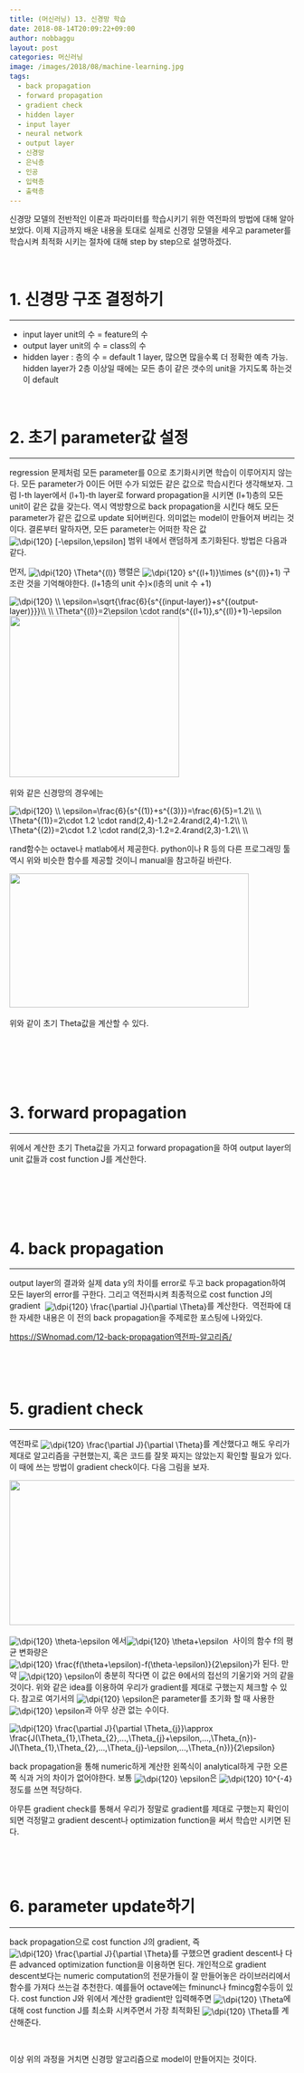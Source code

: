 ```yaml
---
title: (머신러닝) 13. 신경망 학습
date: 2018-08-14T20:09:22+09:00
author: nobbaggu
layout: post
categories: 머신러닝
image: /images/2018/08/machine-learning.jpg
tags:
  - back propagation
  - forward propagation
  - gradient check
  - hidden layer
  - input layer
  - neural network
  - output layer
  - 신경망
  - 은닉층
  - 인공
  - 입력층
  - 출력층
---
```

신경망 모델의 전반적인 이론과 파라미터를 학습시키기 위한 역전파의 방법에 대해 알아보았다. 이제 지금까지 배운 내용을 토대로 실제로 신경망 모델을 세우고 parameter를 학습시켜 최적화 시키는 절차에 대해 step by step으로 설명하겠다.

&nbsp;

# **1. 신경망 구조 결정하기**

* * *

  * input layer unit의 수 = feature의 수
  * output layer unit의 수 = class의 수
  * hidden layer : 층의 수 = default 1 layer, 많으면 많을수록 더 정확한 예측 가능. hidden layer가 2층 이상일 때에는 모든 층이 같은 갯수의 unit을 가지도록 하는것이 default

&nbsp;

# 

# **2. 초기 parameter값 설정**

* * *

regression 문제처럼 모든 parameter를 0으로 초기화시키면 학습이 이루어지지 않는다. 모든 parameter가 0이든 어떤 수가 되었든 같은 값으로 학습시킨다 생각해보자. 그럼 l-th layer에서 (l+1)-th layer로 forward propagation을 시키면 (l+1)층의 모든 unit이 같은 값을 갖는다. 역시 역방향으로 back propagation을 시킨다 해도 모든 parameter가 같은 값으로 update 되어버린다. 의미없는 model이 만들어져 버리는 것이다. 결론부터 말하자면, 모든 parameter는 어떠한 작은 값<img src="https://latex.codecogs.com/gif.latex?\dpi{120}&space;[-\epsilon,\epsilon]" alt="\dpi{120} [-\epsilon,\epsilon]" align="absmiddle" /> 범위 내에서 랜덤하게 초기화된다. 방법은 다음과 같다.

먼저, <img src="https://latex.codecogs.com/gif.latex?\dpi{120}&space;\Theta^{(l)}" alt="\dpi{120} \Theta^{(l)}" align="absmiddle" /> 행렬은 <img src="https://latex.codecogs.com/gif.latex?\dpi{120}&space;s^{(l+1)}\times&space;(s^{(l)}+1)" alt="\dpi{120} s^{(l+1)}\times (s^{(l)}+1)" align="absmiddle" /> 구조란 것을 기억해야한다. (l+1층의 unit 수)×(l층의 unit 수 +1)

<img src="https://latex.codecogs.com/gif.latex?\dpi{120}&space;\\&space;\epsilon=\sqrt{\frac{6}{s^{(input-layer)}+s^{(output-layer)}}}\\&space;\\&space;\Theta^{(l)}=2\epsilon&space;\cdot&space;rand(s^{(l+1)},s^{(l)}+1)-\epsilon" alt="\dpi{120} \\ \epsilon=\sqrt{\frac{6}{s^{(input-layer)}+s^{(output-layer)}}}\\ \\ \Theta^{(l)}=2\epsilon \cdot rand(s^{(l+1)},s^{(l)}+1)-\epsilon" align="absmiddle" /> 

<img class="aligncenter size-medium wp-image-435" src="/images/2018/08/no-name-44-300x285.png" alt="" width="300" height="285" srcset="/images/2018/08/no-name-44-300x285.png 300w, /images/2018/08/no-name-44.png 570w" sizes="(max-width: 300px) 100vw, 300px" /> 

위와 같은 신경망의 경우에는

<img src="https://latex.codecogs.com/gif.latex?\dpi{120}&space;\\&space;\epsilon=\frac{6}{s^{(1)}+s^{(3)}}=\frac{6}{5}=1.2\\&space;\\&space;\Theta^{(1)}=2\cdot&space;1.2&space;\cdot&space;rand(2,4)-1.2=2.4rand(2,4)-1.2\\&space;\\&space;\Theta^{(2)}=2\cdot&space;1.2&space;\cdot&space;rand(2,3)-1.2=2.4rand(2,3)-1.2\\&space;\\" alt="\dpi{120} \\ \epsilon=\frac{6}{s^{(1)}+s^{(3)}}=\frac{6}{5}=1.2\\ \\ \Theta^{(1)}=2\cdot 1.2 \cdot rand(2,4)-1.2=2.4rand(2,4)-1.2\\ \\ \Theta^{(2)}=2\cdot 1.2 \cdot rand(2,3)-1.2=2.4rand(2,3)-1.2\\ \\" align="absmiddle" /> 

rand함수는 octave나 matlab에서 제공한다. python이나 R 등의 다른 프로그래밍 툴 역시 위와 비슷한 함수를 제공할 것이니 manual을 참고하길 바란다.

<img class="aligncenter size-full wp-image-441" src="/images/2018/08/no-name-46.png" alt="" width="423" height="237" srcset="/images/2018/08/no-name-46.png 423w, /images/2018/08/no-name-46-300x168.png 300w" sizes="(max-width: 423px) 100vw, 423px" /> 

위와 같이 초기 Theta값을 계산할 수 있다.

&nbsp;

&nbsp;

&nbsp;

# **3. forward propagation**

* * *

위에서 계산한 초기 Theta값을 가지고 forward propagation을 하여 output layer의 unit 값들과 cost function J를 계산한다.

&nbsp;

&nbsp;

&nbsp;

# **4. back propagation**

* * *

output layer의 결과와 실제 data y의 차이를 error로 두고 back propagation하여 모든 layer의 error를 구한다. 그리고 역전파시켜 최종적으로 cost function J의 gradient  <img src="https://latex.codecogs.com/gif.latex?\dpi{120}&space;\frac{\partial&space;J}{\partial&space;\Theta}" alt="\dpi{120} \frac{\partial J}{\partial \Theta}" align="absmiddle" />를 계산한다.  역전파에 대한 자세한 내용은 이 전의 back propagation을 주제로한 포스팅에 나와있다.

<span style="text-decoration: underline;"><a href="https://SWnomad.com/12-back-propagation역전파-알고리즘/">https://SWnomad.com/12-back-propagation역전파-알고리즘/</a></span>

&nbsp;

&nbsp;

# **5. gradient check**

* * *

역전파로 <img src="https://latex.codecogs.com/gif.latex?\dpi{120}&space;\frac{\partial&space;J}{\partial&space;\Theta}" alt="\dpi{120} \frac{\partial J}{\partial \Theta}" align="absmiddle" />를 계산했다고 해도 우리가 제대로 알고리즘을 구현했는지, 혹은 코드를 잘못 짜지는 않았는지 확인할 필요가 있다. 이 때에 쓰는 방법이 gradient check이다. 다음 그림을 보자.

<img class="aligncenter size-full wp-image-447" src="/images/2018/08/no-name-47.png" alt="" width="512" height="256" srcset="/images/2018/08/no-name-47.png 512w, /images/2018/08/no-name-47-300x150.png 300w" sizes="(max-width: 512px) 100vw, 512px" /> 

<img src="https://latex.codecogs.com/gif.latex?\dpi{120}&space;\theta-\epsilon" alt="\dpi{120} \theta-\epsilon" align="absmiddle" /> 에서<img src="https://latex.codecogs.com/gif.latex?\dpi{120}&space;\theta+\epsilon" alt="\dpi{120} \theta+\epsilon" align="absmiddle" />  사이의 함수 f의 평균 변화량은  <img src="https://latex.codecogs.com/gif.latex?\dpi{120}&space;\frac{f(\theta+\epsilon)-f(\theta-\epsilon)}{2\epsilon}" alt="\dpi{120} \frac{f(\theta+\epsilon)-f(\theta-\epsilon)}{2\epsilon}" align="absmiddle" />가 된다. 만약 <img src="https://latex.codecogs.com/gif.latex?\dpi{120}&space;\epsilon" alt="\dpi{120} \epsilon" align="absmiddle" />이 충분히 작다면 이 값은 θ에서의 접선의 기울기와 거의 같을 것이다. 위와 같은 idea를 이용하여 우리가 gradient를 제대로 구했는지 체크할 수 있다. 참고로 여기서의 <img src="https://latex.codecogs.com/gif.latex?\dpi{120}&space;\epsilon" alt="\dpi{120} \epsilon" align="absmiddle" />은 parameter를 초기화 할 때 사용한 <img src="https://latex.codecogs.com/gif.latex?\dpi{120}&space;\epsilon" alt="\dpi{120} \epsilon" align="absmiddle" />과 아무 상관 없는 수이다.

<img src="https://latex.codecogs.com/gif.latex?\dpi{120}&space;\frac{\partial&space;J}{\partial&space;\Theta_{j}}\approx&space;\frac{J(\Theta_{1},\Theta_{2},...,\Theta_{j}+\epsilon,...,\Theta_{n})-J(\Theta_{1},\Theta_{2},...,\Theta_{j}-\epsilon,...,\Theta_{n})}{2\epsilon}" alt="\dpi{120} \frac{\partial J}{\partial \Theta_{j}}\approx \frac{J(\Theta_{1},\Theta_{2},...,\Theta_{j}+\epsilon,...,\Theta_{n})-J(\Theta_{1},\Theta_{2},...,\Theta_{j}-\epsilon,...,\Theta_{n})}{2\epsilon}" align="absmiddle" /> 

back propagation을 통해 numeric하게 계산한 왼쪽식이 analytical하게 구한 오른쪽 식과 거의 차이가 없어야한다. 보통 <img src="https://latex.codecogs.com/gif.latex?\dpi{120}&space;\epsilon" alt="\dpi{120} \epsilon" align="absmiddle" />은 <img src="https://latex.codecogs.com/gif.latex?\dpi{120}&space;10^{-4}" alt="\dpi{120} 10^{-4}" align="absmiddle" />정도를 쓰면 적당하다.

아무튼 gradient check를 통해서 우리가 정말로 gradient를 제대로 구했는지 확인이 되면 걱정말고 gradient descent나 optimization function을 써서 학습만 시키면 된다.

&nbsp;

&nbsp;

# **6. parameter update하기**

* * *

back propagation으로 cost function J의 gradient, 즉 <img src="https://latex.codecogs.com/gif.latex?\dpi{120}&space;\frac{\partial&space;J}{\partial&space;\Theta}" alt="\dpi{120} \frac{\partial J}{\partial \Theta}" align="absmiddle" />를 구했으면 gradient descent나 다른 advanced optimization function을 이용하면 된다. 개인적으로 gradient descent보다는 numeric computation의 전문가들이 잘 만들어놓은 라이브러리에서 함수를 가져다 쓰는걸 추천한다. 예를들어 octave에는 fminunc나 fmincg함수등이 있다. cost function J와 위에서 계산한 gradient만 입력해주면 <img src="https://latex.codecogs.com/gif.latex?\dpi{120}&space;\Theta" alt="\dpi{120} \Theta" align="absmiddle" />에 대해 cost function J를 최소화 시켜주면서 가장 최적화된 <img src="https://latex.codecogs.com/gif.latex?\dpi{120}&space;\Theta" alt="\dpi{120} \Theta" align="absmiddle" />를 계산해준다.

&nbsp;

이상 위의 과정을 거치면 신경망 알고리즘으로 model이 만들어지는 것이다.

&nbsp;